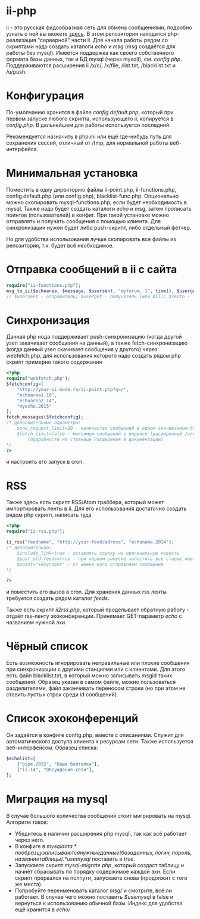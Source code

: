 ii-php
======
ii - это русская фидообразная сеть для обмена сообщениями, подробно узнать о ней вы можете [здесь](http://ii-net.tk/ii-doc/). 
В этом репозитории находится php-реализация "серверной" части ii. Для начала работы рядом со скриптами надо создать каталоги *echo* и *msg* (msg создаётся для работы без mysql). Имеется поддержка как своего собственного формата базы данных, так и БД mysql (через mysqli), см. *config.php*. Поддерживаются расширения ii /x/c/, /x/file, /list.txt, /blacklist.txt и /u/push.

Конфигурация
======
По-умолчанию хранится в файле *config.default.php*, который при первом запуске любого скрипта, использующего ii, копируется в *config.php*. В дальнейшем для работы используется последний.

Рекомендуется назначить в php.ini или ещё где-нибудь путь для сохранения сессий, отличный от /tmp, для нормальной работы веб-интерфейса.

Минимальная установка
======
Поместить в одну директорию файлы ii-point.php, ii-functions.php, config.default.php (или config.php), blacklist-func.php. Опционально можно скопировать mysql-functions.php, если будет необходимость в mysql.
Также надо будет создать каталоги echo и msg, затем прописать поинтов (пользователей) в конфиг.
При такой установке можно отправлять и получать сообщения с помощью клиента. Для синхронизации нужен будет либо push-скрипт, либо отдельный фетчер.

Но для удобства использования лучше скопировать все файлы из репозитория, т.к. будет всё необходимое.

Отправка сообщений в ii с сайта
======
```php
require("ii-functions.php");
msg_to_ii($echoarea, $message, $usersent, "myforum, 1", time(), $userget, $subject, $repto);
// $usersent - отправитель; $userget - получатель (или All); $repto - id сообщения, на которое отвечаем (можно передавать пустую строку)
```

Синхронизация
======
Данная php нода поддерживает push-синхронизацию (когда другой узел закачивает сообщения на данный), а также fetch-синхронизацию (когда данный узел скачивает сообщения у другого) через webfetch.php, для использования которого надо создать рядом php скрипт примерно такого содержания
```php
<?php
require("webfetch.php");
$fetchconfig=[
	"http://your-ii-node.ru/ii-point.php?q=/",
	"echoarea1.10",
	"echoarea2.14",
	"myecho.2015"
];
fetch_messages($fetchconfig);
/* дополнительные параметры:
	$one_request_limit=20 - количество сообщений в одном скачиваемом бандле
	$fetch_limit=false - максимум сообщений в индексе (расширенный /u/e)
		(подробности на странице Расширения в документации)
*/
?>
```
и настроить его запуск в cron.

RSS
======
Также здесь есть скрипт RSS/Atom граббера, который может импортировать ленты в ii. Для его использования достаточно создать рядом php скрипт, написать туда
```php
<?php
require("ii-rss.php");

ii_rss("feedname", "http://your-feed/adress", "echoname.2014");
/* дополнительно:
	$include_link=true - оставлять ссылку на оригинальную новость
	$post_old_feeds=true - при первом запуске запостить все старые новости в ленте
	$point="sexyrobot" - от имени кого отправляем сообщение
*/

?>
```
и поместить его вызов в cron. Для хранения данных rss ленты требуется создать рядом каталог *feeds*.

Также есть скрипт *ii2rss.php*, который проделывает обратную работу - отдаёт rss-ленту эхоконференции. Принимает GET-параметр *echo* с названием нужной эхи.

Чёрный список
======
Есть возможность игнорировать неправильные или плохие сообщения при синхронизации с другими станциями или с клиентами. Для этого есть файл blacklist.txt, в который можно записывать msgid таких сообщений. Образец указан в самом файле, можно пользоваться разделителями, файл заканчивать переносом строки (но при этом не ставить пустых строк среди id сообщений).

Список эхоконференций
======
Он задаётся в конфиге config.php, вместе с описаниями. Служит для автоматического доступа клиента к ресурсам сети. Также используется веб-интерфейсом.
Образец списка:
```php
$echolist=[
	["pipe.2032", "Наша болталка"],
	["ii.14", "Обсуждение сети"],
];
```

Миграция на mysql
======
В случае большого количества сообщений стоит мигрировать на mysql. Алгоритм таков:

* Убедитесь в наличии расширения php mysqli, так как всё работает через него.
* В конфиге в *$mysqldata* по образцу записываются нужные данные (база данных, логин, пароль, название таблицы). *$usemysql* поставить в true.
* Запускаете скрипт *mysql-migrate.php*, который создаст таблицу и начнёт сбрасывать по порядку содержимое каждой эхи. Если скрипт прервался на полпути, запускаете снова (продолжит с того же места).
* Попробуйте переименовать каталог *msg/* и смотрите, всё ли работает. В случае чего можно поставить *$usemysql* в false и вернуться к использованию обычной базы. Индекс для удобства ещё хранится в *echo/*
